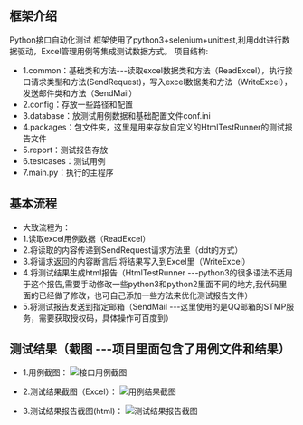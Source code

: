 ## 框架介绍
Python接口自动化测试
框架使用了python3+selenium+unittest,利用ddt进行数据驱动，Excel管理用例等集成测试数据方式。
项目结构:
* 1.common：基础类和方法---读取excel数据类和方法（ReadExcel），执行接口请求类型和方法(SendRequest)，写入excel数据类和方法（WriteExcel），发送邮件类和方法（SendMail）
* 2.config：存放一些路径和配置
* 3.database：放测试用例数据和基础配置文件conf.ini
* 4.packages：包文件夹，这里是用来存放自定义的HtmlTestRunner的测试报告文件
* 5.report：测试报告存放
* 6.testcases：测试用例
* 7.main.py：执行的主程序

## 基本流程
* 大致流程为：
* 1.读取excel用例数据（ReadExcel）
* 2.将读取的内容传递到SendRequest请求方法里（ddt的方式）
* 3.将请求返回的内容断言后,将结果写入到Excel里（WriteExcel）
* 4.将测试结果生成html报告（HtmlTestRunner ---python3的很多语法不适用于这个报告,需要手动修改一些python3和python2里面不同的地方,我代码里面的已经做了修改，也可自己添加一些方法来优化测试报告文件）
* 5.将测试报告发送到指定邮箱（SendMail ---这里使用的是QQ邮箱的STMP服务，需要获取授权码，具体操作可百度到）

## 测试结果（截图 ---项目里面包含了用例文件和结果）
* 1.用例截图：
![接口用例截图](https://user-images.githubusercontent.com/40814664/165670659-eac3ea96-eac2-4fff-bb50-6663fbfadbb8.png)

* 2.测试结果截图（Excel）：
![用例结果截图](https://user-images.githubusercontent.com/40814664/165670787-f2b0f54e-93a1-4933-b84f-ab03f53474f4.png)

* 3.测试结果报告截图(html)：
![测试结果报告截图](https://user-images.githubusercontent.com/40814664/165670967-bba42191-2252-46f3-86f2-75543c8ebef1.png)
